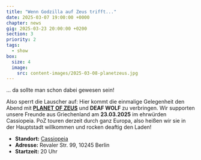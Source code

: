 ```yaml
---
title: "Wenn Godzilla auf Zeus trifft..."
date: 2025-03-07 19:00:00 +0000
chapter: news
gig: 2025-03-23 20:00:00 +0200
section: 3
priority: 2
tags:
  - show
box:
  size: 4
  image:
    src: content-images/2025-03-08-planetzeus.jpg
---
```


... da sollte man schon dabei gewesen sein!

Also sperrt die Lauscher auf: Hier kommt die einmalige Gelegenheit den Abend mit [**PLANET OF ZEUS**](https://www.planetofzeus.gr/) und **DEAF WOLF** zu verbringen.
Wir supporten unsere Freunde aus Griechenland am **23.03.2025** im ehrwürden Cassiopeia.
PoZ touren derzeit durch ganz Europa, also heißen wir sie in der Hauptstadt willkommen und rocken deaftig den Laden!

* **Standort:**  [Cassiopeia](https://www.cassiopeia-berlin.de/event/planet-of-zeus)
* **Adresse:** Revaler Str. 99, 10245 Berlin
* **Startzeit:** 20 Uhr